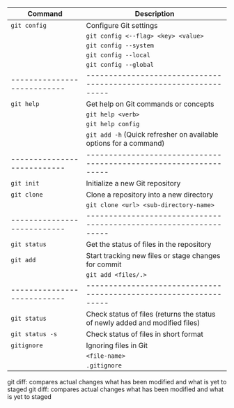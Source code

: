 | Command                     | Description                                                                  |
| --------------------------- | ---------------------------------------------------------------------------- |
| `git config`                | Configure Git settings                                                       |
|                             | `git config <--flag> <key> <value>`                                          |
|                             | `git config --system`                                                        |
|                             | `git config --local`                                                         |
|                             | `git config --global`                                                        |
| --------------------------- | -----------------------------------------------------------------            |
| `git help`                  | Get help on Git commands or concepts                                         |
|                             | `git help <verb>`                                                            |
|                             | `git help config`                                                            |
|                             | `git add -h` (Quick refresher on available options for a command)            |
| --------------------------- | -----------------------------------------------------------------            |
| `git init`                  | Initialize a new Git repository                                              |
| `git clone`                 | Clone a repository into a new directory                                      |
|                             | `git clone <url> <sub-directory-name>`                                       |
| --------------------------- | -----------------------------------------------------------------            |
| `git status`                | Get the status of files in the repository                                    |
| `git add`                   | Start tracking new files or stage changes for commit                         |
|                             | `git add <files/.>`                                                          |
| --------------------------- | -----------------------------------------------------------------            |
| `git status`                | Check status of files (returns the status of newly added and modified files) |
| `git status -s`             | Check status of files in short format                                        |
| `gitignore`                 | Ignoring files in Git                                                        |
|                             | `<file-name>`                                                                |
|                             | `.gitignore`                                                                 |

git diff: compares actual changes what has been modified and what is yet to staged
git diff: compares actual changes what has been modified and what is yet to staged
